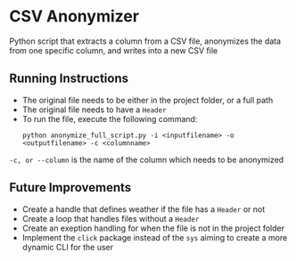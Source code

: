 # CSV Anonymizer
Python script that extracts a column from a CSV file, anonymizes the data from one specific column, and writes into a new CSV file

## Running Instructions

- The original file needs to be either in the project folder, or a full path
- The original file needs to have a ``Header`` 
- To run the file, execute the following command:
    ```
    python anonymize_full_script.py -i <inputfilename> -o <outputfilename> -c <columnname>  
    ```
 ``-c, or --column`` is the name of the column which needs to be anonymized


## Future Improvements
- Create a handle that defines weather if the file has a ``Header`` or not
- Create a loop that handles files without a ``Header``
- Create an exeption handling for when the file is not in the project folder
- Implement the ``click`` package instead of the ``sys`` aiming to create a more dynamic CLI for the user
